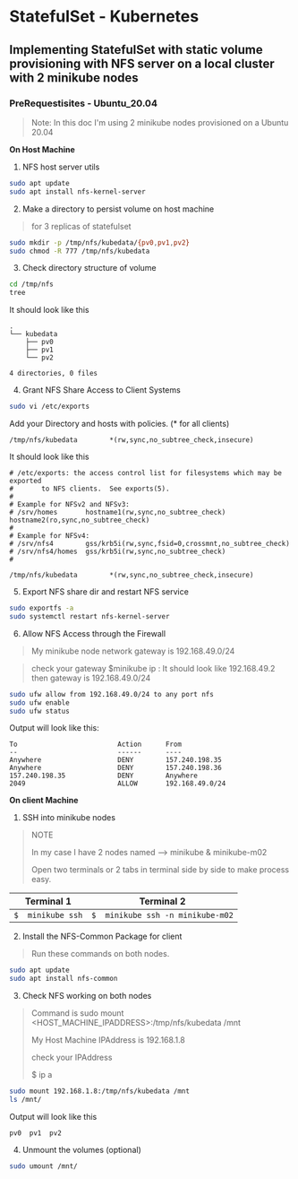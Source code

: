 # StatefulSet - Kubernetes

## Implementing StatefulSet with static volume provisioning with NFS server on a local cluster with 2 minikube nodes

### PreRequestisites  - Ubuntu_20.04

> Note: In this doc I'm using 2 minikube nodes provisioned on a Ubuntu 20.04


**On Host Machine**

1. NFS host server utils

```bash
sudo apt update
sudo apt install nfs-kernel-server
```

2. Make a directory to persist volume on host machine

> for 3 replicas of statefulset
```bash
sudo mkdir -p /tmp/nfs/kubedata/{pv0,pv1,pv2}
sudo chmod -R 777 /tmp/nfs/kubedata
```

3. Check directory structure of volume 

```bash
cd /tmp/nfs
tree
```

It should look like this

```text
.
└── kubedata
    ├── pv0
    ├── pv1
    └── pv2

4 directories, 0 files
```

4. Grant NFS Share Access to Client Systems

```bash
sudo vi /etc/exports
```

Add your Directory and hosts with policies. (* for all clients)

```
/tmp/nfs/kubedata        *(rw,sync,no_subtree_check,insecure)

```
It should look like this

```
# /etc/exports: the access control list for filesystems which may be exported
#		to NFS clients.  See exports(5).
#
# Example for NFSv2 and NFSv3:
# /srv/homes       hostname1(rw,sync,no_subtree_check) hostname2(ro,sync,no_subtree_check)
#
# Example for NFSv4:
# /srv/nfs4        gss/krb5i(rw,sync,fsid=0,crossmnt,no_subtree_check)
# /srv/nfs4/homes  gss/krb5i(rw,sync,no_subtree_check)
#

/tmp/nfs/kubedata        *(rw,sync,no_subtree_check,insecure)

```

5. Export NFS share dir and restart NFS service

```bash
sudo exportfs -a
sudo systemctl restart nfs-kernel-server
```

6. Allow NFS Access through the Firewall
> My minikube node network gateway is 192.168.49.0/24

> check your gateway $minikube ip  : It should look like 192.168.49.2 then gateway is 192.168.49.0/24
```bash
sudo ufw allow from 192.168.49.0/24 to any port nfs
sudo ufw enable
sudo ufw status
```

Output will look like this:

```text
To                         Action      From
--                         ------      ----
Anywhere                   DENY        157.240.198.35            
Anywhere                   DENY        157.240.198.36            
157.240.198.35             DENY        Anywhere                  
2049                       ALLOW       192.168.49.0/24           
```


**On client Machine**

1. SSH into minikube nodes
> NOTE
>
> In my case I have 2 nodes named --> minikube & minikube-m02
>
> Open two terminals or 2 tabs in terminal side by side to make process easy.

| Terminal 1 | Terminal 2 |
|--|--|
| ```$  minikube ssh``` | ```$  minikube ssh -n minikube-m02``` |


2. Install the NFS-Common Package for client
> Run these commands on both nodes.

```bash
sudo apt update
sudo apt install nfs-common
```
3. Check NFS working on both nodes
> Command is sudo mount <HOST_MACHINE_IPADDRESS>:/tmp/nfs/kubedata /mnt
>
> My Host Machine IPAddress is 192.168.1.8
>
> check your IPAddress
>
> $ ip a
```bash
sudo mount 192.168.1.8:/tmp/nfs/kubedata /mnt
ls /mnt/
```

Output will look like this

```text
pv0  pv1  pv2
```

4. Unmount the volumes (optional)

```bash
sudo umount /mnt/
```




